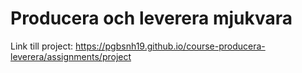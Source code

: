 # Producera och leverera mjukvara

Link till project: <https://pgbsnh19.github.io/course-producera-leverera/assignments/project>



